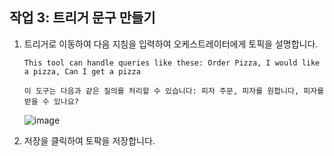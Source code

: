 ## 작업 3: 트리거 문구 만들기

1. 트리거로 이동하여 다음 지침을 입력하여 오케스트레이터에게 토픽을 설명합니다.

   ```
   This tool can handle queries like these: Order Pizza, I would like a pizza, Can I get a pizza
   ```
   ```
   이 도구는 다음과 같은 질의를 처리할 수 있습니다: 피자 주문, 피자를 원합니다, 피자를 받을 수 있나요?
   ```

   ![image](https://github.com/user-attachments/assets/d39687bc-00dd-4ac0-9d3c-75af0e3ba6dc)

   
2. 저장을 클릭하여 토팍을 저장합니다.

